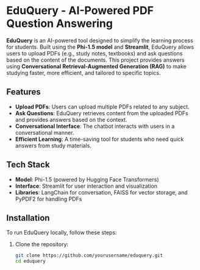 # EduQuery - AI-Powered PDF Question Answering

**EduQuery** is an AI-powered tool designed to simplify the learning process for students. Built using the **Phi-1.5 model** and **Streamlit**, EduQuery allows users to upload PDFs (e.g., study notes, textbooks) and ask questions based on the content of the documents. This project provides answers using **Conversational Retrieval-Augmented Generation (RAG)** to make studying faster, more efficient, and tailored to specific topics.

## Features

- **Upload PDFs**: Users can upload multiple PDFs related to any subject.
- **Ask Questions**: EduQuery retrieves content from the uploaded PDFs and provides answers based on the context.
- **Conversational Interface**: The chatbot interacts with users in a conversational manner.
- **Efficient Learning**: A time-saving tool for students who need quick answers from study materials.

## Tech Stack

- **Model**: Phi-1.5 (powered by Hugging Face Transformers)
- **Interface**: Streamlit for user interaction and visualization
- **Libraries**: LangChain for conversation, FAISS for vector storage, and PyPDF2 for handling PDFs

## Installation

To run EduQuery locally, follow these steps:

1. Clone the repository:

   ```bash
   git clone https://github.com/yourusername/eduquery.git
   cd eduquery
